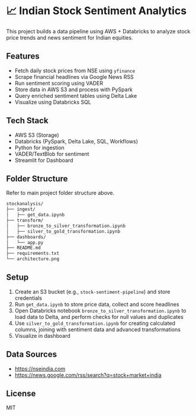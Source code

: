 # 📈 Indian Stock Sentiment Analytics

This project builds a data pipeline using AWS + Databricks to analyze stock price trends and news sentiment for Indian equities.

## Features
- Fetch daily stock prices from NSE using `yfinance`
- Scrape financial headlines via Google News RSS
- Run sentiment scoring using VADER
- Store data in AWS S3 and process with PySpark
- Query enriched sentiment tables using Delta Lake
- Visualize using Databricks SQL

## Tech Stack
- AWS S3 (Storage)
- Databricks (PySpark, Delta Lake, SQL, Workflows)
- Python for ingestion
- VADER/TextBlob for sentiment
- Streamlit for Dashboard

## Folder Structure
Refer to main project folder structure above.
```bash
stockanalysis/
├── ingest/
│   ├── get_data.ipynb
├── transform/
│   ├── bronze_to_silver_transformation.ipynb
│   ├── silver_to_gold_transformation.ipynb
├── dashboards/
│   └── app.py
├── README.md
├── requirements.txt
└── architecture.png
```
## Setup
1. Create an S3 bucket (e.g., `stock-sentiment-pipeline`) and store credentials
2. Run `get_data.ipynb` to store price data, collect and score headlines
4. Open Databricks notebook `bronze_to_silver_transformation.ipynb` to load data to Delta, and perform checks for null values and duplicates
5. Use `silver_to_gold_transformation.ipynb` for creating calculated columns, joining with sentiment data and advanced transformations
6. Visualize in dashboard

## Data Sources
- https://nseindia.com
- https://news.google.com/rss/search?q=stock+market+india

## License
MIT
